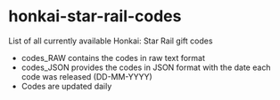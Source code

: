 # honkai-star-rail-codes
List of all currently available Honkai: Star Rail gift codes
- codes_RAW contains the codes in raw text format
- codes_JSON provides the codes in JSON format with the date each code was released (DD-MM-YYYY)
- Codes are updated daily

